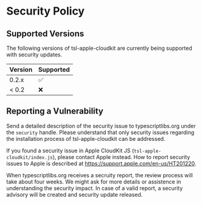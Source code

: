 # Security Policy

## Supported Versions

The following versions of tsl-apple-cloudkit are currently being supported with security updates.

| Version | Supported          |
| ------- | ------------------ |
| 0.2.x   | :white_check_mark: |
| < 0.2   | :x:                |

## Reporting a Vulnerability

Send a detailed description of the security issue to typescriptlibs.org under the `security` handle.
Please understand that only security issues regarding the installation process of tsl-apple-cloudkit can be addressed.

If you found a security issue in Apple CloudKit JS (`tsl-apple-cloudkit/index.js`), please contact Apple instead.
How to report security issues to Apple is described at https://support.apple.com/en-us/HT201220.

When typescriptlibs.org receives a secruity report, the review process will take about four weeks.
We might ask for more details or assistence in understanding the security impact.
In case of a valid report, a security advisory will be created and security update released.

